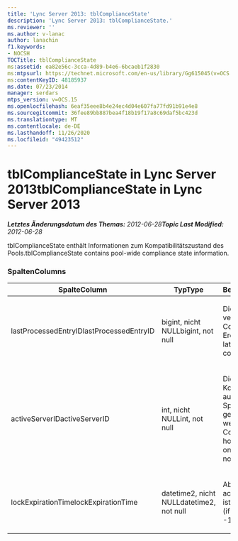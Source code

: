```yaml
---
title: 'Lync Server 2013: tblComplianceState'
description: 'Lync Server 2013: tblComplianceState.'
ms.reviewer: ''
ms.author: v-lanac
author: lanachin
f1.keywords:
- NOCSH
TOCTitle: tblComplianceState
ms:assetid: ea82e56c-3cca-4d89-b4e6-6bcaeb1f2830
ms:mtpsurl: https://technet.microsoft.com/en-us/library/Gg615045(v=OCS.15)
ms:contentKeyID: 48185937
ms.date: 07/23/2014
manager: serdars
mtps_version: v=OCS.15
ms.openlocfilehash: 6eaf35eee8b4e24ec4d04e607fa77fd91b91e4e8
ms.sourcegitcommit: 36fee89bb887bea4f18b19f17a8c69daf5bc423d
ms.translationtype: MT
ms.contentlocale: de-DE
ms.lasthandoff: 11/26/2020
ms.locfileid: "49423512"
---
```

# <a name="tblcompliancestate-in-lync-server-2013"></a><span data-ttu-id="e35b2-103">tblComplianceState in Lync Server 2013</span><span class="sxs-lookup"><span data-stu-id="e35b2-103">tblComplianceState in Lync Server 2013</span></span>

<div data-xmlns="http://www.w3.org/1999/xhtml">

<div class="topic" data-xmlns="http://www.w3.org/1999/xhtml" data-msxsl="urn:schemas-microsoft-com:xslt" data-cs="https://msdn.microsoft.com/">

<div data-asp="https://msdn2.microsoft.com/asp">



</div>

<div id="mainSection">

<div id="mainBody"><span data-ttu-id="e35b2-104">

<span> </span></span><span class="sxs-lookup"><span data-stu-id="e35b2-104">

<span> </span></span></span>

<span data-ttu-id="e35b2-105">_**Letztes Änderungsdatum des Themas:** 2012-06-28_</span><span class="sxs-lookup"><span data-stu-id="e35b2-105">_**Topic Last Modified:** 2012-06-28_</span></span>

<span data-ttu-id="e35b2-106">tblComplianceState enthält Informationen zum Kompatibilitätszustand des Pools.</span><span class="sxs-lookup"><span data-stu-id="e35b2-106">tblComplianceState contains pool-wide compliance state information.</span></span>

### <a name="columns"></a><span data-ttu-id="e35b2-107">Spalten</span><span class="sxs-lookup"><span data-stu-id="e35b2-107">Columns</span></span>

<table>
<colgroup>
<col style="width: 33%" />
<col style="width: 33%" />
<col style="width: 33%" />
</colgroup>
<thead>
<tr class="header">
<th><span data-ttu-id="e35b2-108">Spalte</span><span class="sxs-lookup"><span data-stu-id="e35b2-108">Column</span></span></th>
<th><span data-ttu-id="e35b2-109">Typ</span><span class="sxs-lookup"><span data-stu-id="e35b2-109">Type</span></span></th>
<th><span data-ttu-id="e35b2-110">Beschreibung</span><span class="sxs-lookup"><span data-stu-id="e35b2-110">Description</span></span></th>
</tr>
</thead>
<tbody>
<tr class="odd">
<td><p><span data-ttu-id="e35b2-111">lastProcessedEntryID</span><span class="sxs-lookup"><span data-stu-id="e35b2-111">lastProcessedEntryID</span></span></p></td>
<td><p><span data-ttu-id="e35b2-112">bigint, nicht NULL</span><span class="sxs-lookup"><span data-stu-id="e35b2-112">bigint, not null</span></span></p></td>
<td><p><span data-ttu-id="e35b2-113">Die ID des letzten verarbeiteten Compliance-Ereignisses.</span><span class="sxs-lookup"><span data-stu-id="e35b2-113">ID of the latest processed compliance event.</span></span></p></td>
</tr>
<tr class="even">
<td><p><span data-ttu-id="e35b2-114">activeServerID</span><span class="sxs-lookup"><span data-stu-id="e35b2-114">activeServerID</span></span></p></td>
<td><p><span data-ttu-id="e35b2-115">int, nicht NULL</span><span class="sxs-lookup"><span data-stu-id="e35b2-115">int, not null</span></span></p></td>
<td><p><span data-ttu-id="e35b2-116">Die ID des Kompatibilitätsservers, auf dem die exklusive Sperre für die Datenbank gespeichert ist, oder-1, wenn kein.</span><span class="sxs-lookup"><span data-stu-id="e35b2-116">ID of the Compliance server holding the exclusive lock on the database, or -1 if none.</span></span></p></td>
</tr>
<tr class="odd">
<td><p><span data-ttu-id="e35b2-117">lockExpirationTime</span><span class="sxs-lookup"><span data-stu-id="e35b2-117">lockExpirationTime</span></span></p></td>
<td><p><span data-ttu-id="e35b2-118">datetime2, nicht NULL</span><span class="sxs-lookup"><span data-stu-id="e35b2-118">datetime2, not null</span></span></p></td>
<td><p><span data-ttu-id="e35b2-119">Ablaufzeit Sperren (wenn activeServerID nicht-1 ist).</span><span class="sxs-lookup"><span data-stu-id="e35b2-119">Lock expiration time (if activeServerID is not -1).</span></span></p></td>
</tr>
</tbody>
</table><span data-ttu-id="e35b2-120">


</div>

<span> </span>

</div>

</div>

</span><span class="sxs-lookup"><span data-stu-id="e35b2-120">


</div>

<span> </span>

</div>

</div>

</span></span></div>

